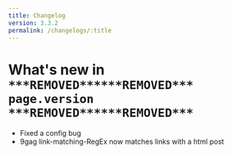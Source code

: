 ```yaml
---
title: Changelog
version: 3.3.2
permalink: /changelogs/:title
---
```


# What's new in `***REMOVED******REMOVED*** page.version ***REMOVED******REMOVED***`
- Fixed a config bug
- 9gag link-matching-RegEx now matches links with a html post
